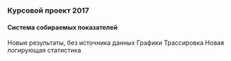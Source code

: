 ### Курсовой проект 2017
#### Система собираемых показателей

Новые результаты, без источника данных
Графики
Трассировка
Новая логирующая статистика
